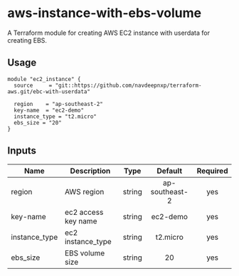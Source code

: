# aws-instance-with-ebs-volume

A Terraform module for creating AWS EC2 instance with userdata for creating EBS.

## Usage

```hcl
module "ec2_instance" {
  source     = "git::https://github.com/navdeepnxp/terraform-aws.git/ebc-with-userdata"

  region    = "ap-southeast-2"
  key-name  = "ec2-demo"
  instance_type = "t2.micro"
  ebs_size = "20"
}
```

## Inputs

| Name | Description | Type | Default | Required |
|------|-------------|:----:|:-----:|:-----:|
| region | AWS region | string | ap-southeast-2 | yes |
| key-name | ec2 access key name | string | ec2-demo | yes |
| instance_type | ec2 instance_type | string | t2.micro | yes |
| ebs_size | EBS volume size | string | 20 | yes |
